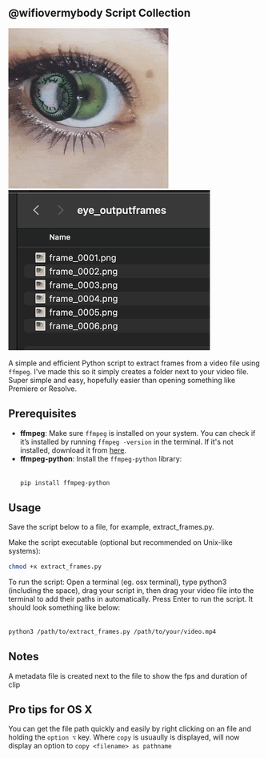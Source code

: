 ## @wifiovermybody Script Collection

![Eye](https://github.com/wifiovermybody/video-to-frames/blob/main/eye.gif)
![Files](https://github.com/wifiovermybody/video-to-frames/blob/main/files.png)


A simple and efficient Python script to extract frames from a video file using `ffmpeg`. 
I've made this so it simply creates a folder next to your video file. Super simple and easy, hopefully easier than opening something like Premiere or Resolve.

## Prerequisites

- **ffmpeg**: Make sure `ffmpeg` is installed on your system. You can check if it’s installed by running `ffmpeg -version` in the terminal. If it's not installed, download it from [here](https://ffmpeg.org/download.html).
- **ffmpeg-python**: Install the `ffmpeg-python` library:
  ```bash

  pip install ffmpeg-python

## Usage
Save the script below to a file, for example, extract_frames.py.

Make the script executable (optional but recommended on Unix-like systems):

  ```bash
chmod +x extract_frames.py

```
To run the script:
Open a terminal (eg. osx terminal), type python3 (including the space), drag your script in, then drag your video file into the terminal to add their paths in automatically. Press Enter to run the script. It should look something like below:

```bash

python3 /path/to/extract_frames.py /path/to/your/video.mp4

```

## Notes
A metadata file is created next to the file to show the fps and duration of clip

## Pro tips for OS X
You can get the file path quickly and easily by right clicking on an file and holding the `option ⌥` key. Where `copy` is usuaully is displayed, will now display an option to `copy <filename> as pathname`


 
